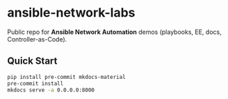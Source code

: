 # ansible-network-labs
Public repo for **Ansible Network Automation** demos (playbooks, EE, docs, Controller-as-Code).

## Quick Start
```bash
pip install pre-commit mkdocs-material
pre-commit install
mkdocs serve -a 0.0.0.0:8000
```
